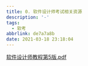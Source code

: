 ```yaml
---
title: 0. 软件设计师考试相关资源
description: '-'
tags:
  - 软考
abbrlink: de7a7a8b
date: 2021-03-18 23:18:04
---
```




[软件设计师教程第5版.pdf](http://blog.cdn.ionluo.cn/pdf/软件设计师教程第5版.pdf)